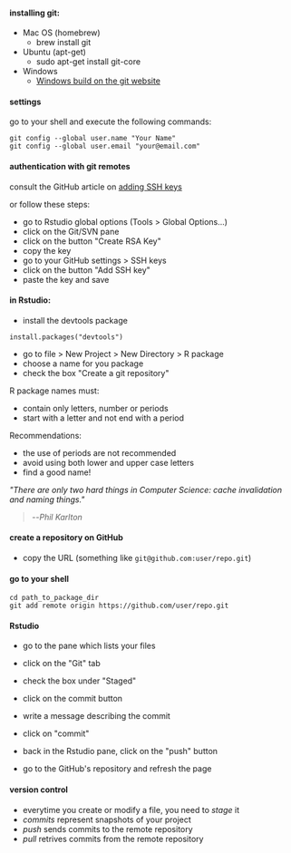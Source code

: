 #### installing git:

-   Mac OS (homebrew)
    -   brew install git
-   Ubuntu (apt-get)
    -   sudo apt-get install git-core
-   Windows
    -   [Windows build on the git website](https://git-scm.com)

#### settings

go to your shell and execute the following commands:

    git config --global user.name "Your Name"
    git config --global user.email "your@email.com"    

#### authentication with git remotes

consult the GitHub article on [adding SSH
keys](https://help.github.com/articles/generating-ssh-keys/#platform-all)

or follow these steps:

-   go to Rstudio global options (Tools \> Global Options...)
-   click on the Git/SVN pane
-   click on the button "Create RSA Key"
-   copy the key
-   go to your GitHub settings \> SSH keys
-   click on the button "Add SSH key"
-   paste the key and save

#### in Rstudio:

-   install the devtools package

<!-- -->

    install.packages("devtools")

-   go to file \> New Project \> New Directory \> R package
-   choose a name for you package
-   check the box "Create a git repository"

R package names must:

-   contain only letters, number or periods
-   start with a letter and not end with a period

Recommendations:

-   the use of periods are not recommended
-   avoid using both lower and upper case letters
-   find a good name!

*"There are only two hard things in Computer Science: cache invalidation
and naming things."*

> --<cite>Phil Karlton</cite>

#### create a repository on GitHub

-   copy the URL (something like `git@github.com:user/repo.git`)

#### go to your shell

    cd path_to_package_dir
    git add remote origin https://github.com/user/repo.git

#### Rstudio

-   go to the pane which lists your files
-   click on the "Git" tab
-   check the box under "Staged"
-   click on the commit button
-   write a message describing the commit
-   click on "commit"
-   back in the Rstudio pane, click on the "push" button

-   go to the GitHub's repository and refresh the page

#### version control

-   everytime you create or modify a file, you need to *stage* it
-   *commits* represent snapshots of your project
-   *push* sends commits to the remote repository
-   *pull* retrives commits from the remote repository
